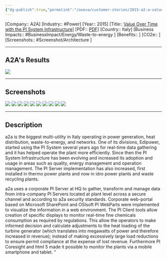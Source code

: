 ```yaml
---
{"dg-publish":true,"permalink":"/aveva/customer-stories/2015-a2-a-value-over-time-with-the-pi-system-infrastructure/"}
---
```


[Company:: A2A]
[Industry:: #Power]
[Year:: 2015]
[Title:: [Value Over Time with the PI System Infrastructure](https://resources.osisoft.com/presentations/value-over-time-with-the-pi-system-infrastructure/)]
[PDF:: [PDF](https://cdn.osisoft.com/corp/en/media/presentations/2015/EMEA2015/PDF/UC15EU02PG06_a2a_Andrico_ValueOverTimewiththePISystemInfrastructure.pdf)]
[Country:: Italy]
[Business Impacts:: #BusinessImpact/Energy/Waste-to-energy ]
[Benefits:: ]
[CO2e:: ]
[Screenshots:: #Screenshot/Architecture  ] 

---
## A2A's Results
![](https://i.imgur.com/7adL2hD.png)

---
## Screenshots
![](https://i.imgur.com/GPVP5ST.png)
![](https://i.imgur.com/NXvVN3v.png)
![](https://i.imgur.com/WABYmxr.png)
![](https://i.imgur.com/xbkehzU.png)
![](https://i.imgur.com/C5SuciY.png)
![](https://i.imgur.com/iowL9BM.png)
![](https://i.imgur.com/4UJp06J.png)
![](https://i.imgur.com/g2yeyjH.png)
![](https://i.imgur.com/tGnlXL7.png)
![](https://i.imgur.com/oHlyeO3.png)

---
## Description
a2a is the biggest multi-utility in Italy operating in power generation, heat distribution, waste-to-energy, and networks. One of its divisions, Edipower, started using the PI System several years ago for real-time data gathering and it has helped operate the plant more efficiently. Since then the PI System Infrastructure has been evolving and increased its adoption and usage in areas such as quality, energy management and operation management. The PI Server implementation has also increased, first installed in thermo power plants and now in idro power plants and waste recycling plants.

a2a uses a corporate PI Server at HQ to gather, transform and manage data from intra-company PI Servers located at plant level across a secure channel and according to a2a security standards. Corporate web-portal based on Microsoft SharePoint and OSIsoft PI WebParts were implemented to visualize the information in a web environment. The PI Client tools allow creation of specific displays to monitor real-time fine chemicals consumption as required by regulations. This allow the operators to make informed decision and calculate adjustments to the heat loading of the turbine generator (which translates into megawatts of power and therefore increased in revenue); instead of making excessively large load reductions to ensure permit compliance at the expense of lost revenue. Furthermore PI Coresight and html 5 made it possible to monitor the plants via a mobile smartphone and tablet. "